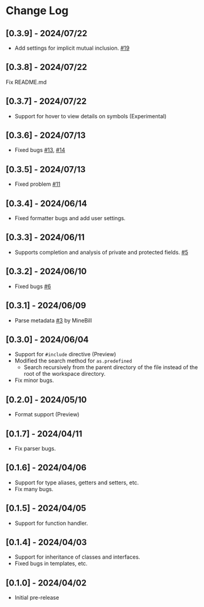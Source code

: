 # Change Log

## [0.3.9] - 2024/07/22

- Add settings for implicit mutual inclusion. [#19](https://github.com/sashi0034/angel-lsp/issues/19)

## [0.3.8] - 2024/07/22

Fix README.md

## [0.3.7] - 2024/07/22

- Support for hover to view details on symbols (Experimental)

## [0.3.6] - 2024/07/13

- Fixed bugs [#13](https://github.com/sashi0034/angel-lsp/issues/13), [#14](https://github.com/sashi0034/angel-lsp/issues/14)

## [0.3.5] - 2024/07/13

- Fixed problem [#11](https://github.com/sashi0034/angel-lsp/issues/11)

## [0.3.4] - 2024/06/14

- Fixed formatter bugs and add user settings.

## [0.3.3] - 2024/06/11

- Supports completion and analysis of private and protected fields. [#5](https://github.com/sashi0034/angel-lsp/issues/5)

## [0.3.2] - 2024/06/10

- Fixed bugs [#6](https://github.com/sashi0034/angel-lsp/issues/6)

## [0.3.1] - 2024/06/09

- Parse metadata [#3](https://github.com/sashi0034/angel-lsp/pull/3) by MineBill

## [0.3.0] - 2024/06/04

- Support for `#include` directive (Preview)
- Modified the search method for `as.predefined`
   - Search recursively from the parent directory of the file instead of the root of the workspace directory.
- Fix minor bugs.

## [0.2.0] - 2024/05/10

- Format support (Preview)

## [0.1.7] - 2024/04/11

- Fix parser bugs.

## [0.1.6] - 2024/04/06

- Support for type aliases, getters and setters, etc.
- Fix many bugs.

## [0.1.5] - 2024/04/05

- Support for function handler.

## [0.1.4] - 2024/04/03

- Support for inheritance of classes and interfaces.
- Fixed bugs in templates, etc.

## [0.1.0] - 2024/04/02

- Initial pre-release
